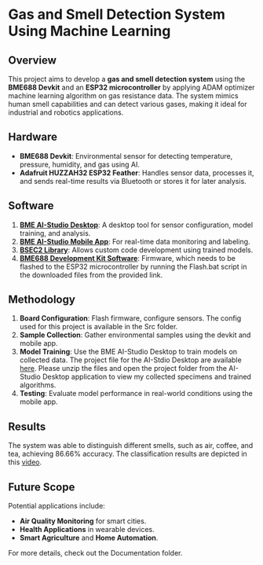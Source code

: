 # Gas and Smell Detection System Using Machine Learning

## Overview
This project aims to develop a **gas and smell detection system** using the **BME688 Devkit** and an **ESP32 microcontroller** by applying ADAM optimizer machine learning algorithm on gas resistance data. The system mimics human smell capabilities and can detect various gases, making it ideal for industrial and robotics applications.

## Hardware
- **BME688 Devkit**: Environmental sensor for detecting temperature, pressure, humidity, and gas using AI.
- **Adafruit HUZZAH32 ESP32 Feather**: Handles sensor data, processes it, and sends real-time results via Bluetooth or stores it for later analysis.

## Software
1. **[BME AI-Studio Desktop](https://www.bosch-sensortec.com/software-tools/double-opt-in-forms/bme688-devkit-software-2-3-4-win-form.html)**: A desktop tool for sensor configuration, model training, and analysis.
2. **[BME AI-Studio Mobile App](https://www.bosch-sensortec.com/software-tools/double-opt-in-forms/bme688-devkit-software-2-1-5-form.html)**: For real-time data monitoring and labeling.
3. **[BSEC2 Library](https://github.com/boschsensortec/Bosch-BSEC2-Library)**: Allows custom code development using trained models.
4. **[BME688 Development Kit Software](https://www.bosch-sensortec.com/software-tools/double-opt-in-forms/bme688-devkit-software-2-1-5-form.html)**: Firmware, which needs to be flashed to the ESP32 microcontroller by running the Flash.bat script in the downloaded files from the provided link.

## Methodology
1. **Board Configuration**: Flash firmware, configure sensors. The config used for this project is available in the Src folder.
2. **Sample Collection**: Gather environmental samples using the devkit and mobile app.
3. **Model Training**: Use the BME AI-Studio Desktop to train models on collected data. The project file for the AI-Stdio Desktop are available [here](https://github.com/dhir-g/Gas-and-Smell-Detection/blob/main/Src/Arduino_SP.bmeproject.zip). Please unzip the files and open the project folder from the AI-Studio Desktop application to view my collected specimens and trained algorithms.
4. **Testing**: Evaluate model performance in real-world conditions using the mobile app.

## Results
The system was able to distinguish different smells, such as air, coffee, and tea, achieving 86.66% accuracy. The classification results are depicted in this [video](https://github.com/dhir-g/Gas-and-Smell-Detection/blob/main/Classification%20Results.mp4).

## Future Scope
Potential applications include:
- **Air Quality Monitoring** for smart cities.
- **Health Applications** in wearable devices.
- **Smart Agriculture** and **Home Automation**.
  
For more details, check out the Documentation folder.
